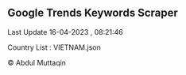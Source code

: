 

## Google Trends Keywords Scraper 
 
Last Update 16-04-2023 , 08:21:46

Country List :
VIETNAM.json



© Abdul Muttaqin 
